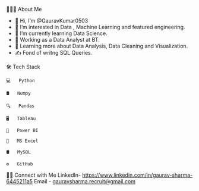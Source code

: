 👨🏻‍💻  About Me

- 👋 Hi, I’m @GauravKumar0503
- 👀 I’m interested in Data , Machine Learning and featured engineering.
- 🌱 I’m currently learning Data Science.
- 💼   Working as a Data Analyst at BT.
- 🌱   Learning more about Data Analysis, Data Cleaning and Visualization.
- ✍️   Fond of writng SQL Queries.

🛠  Tech Stack

    💻   Python

    🛢   Numpy

    🔍   Pandas

    🖥   Tableau

    📱   Power BI

    🔧   MS Excel

    🛢   MySQL

    ⚙️   GitHub

🤝🏻  Connect with Me 
    LinkedIn- https://www.linkedin.com/in/gaurav-sharma-6445211a5
    Email -   gauravsharma.recruit@gmail.com

<!---
GauravKumar0503/GauravKumar0503 is a ✨ special ✨ repository because its `README.md` (this file) appears on your GitHub profile.
You can click the Preview link to take a look at your changes.
--->
